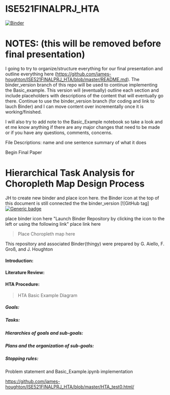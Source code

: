 # ISE521FINALPRJ_HTA

[![Binder](https://mybinder.org/badge_logo.svg)](https://mybinder.org/v2/gh/james-houghton/ISE521FINALPRJ_HTA/binder_version)



# NOTES: (this will be removed before final presentation)
I going to try to organize/structure everything for our final presentation and outline everything here (https://github.com/james-houghton/ISE521FINALPRJ_HTA/blob/master/README.md). The binder_version branch of this repo will be used to continue implementing the Basic_example. This version will (eventually) outline each section and include placeholders with descriptions of the content that will eventually go there. Continue to use the binder_version branch (for coding and link to lauch Binder) and I can move content over incrementally once it is working/finished.

I will also try to add note to the Basic_Example notebook so take a look and et me know anything if there are any major changes that need to be made or if you have any questions, comments, concerns.


File Descriptions:
name and one sentence summary of what it does


Begin Final Paper



# Hierarchical Task Analysis for Choropleth Map Design Process
JH to create new binder and place icon here. the Binder icon at the top of this document is still connected the the binder_version
[![GitHub tag]
[![Generic badge](https://img.shields.io/badge/<SUBJECT>-<STATUS>-<COLOR>.svg)](https://shields.io/)

place binder icon here "Launch Binder Repository by clicking the icon to the left or using the following link" place link here

>Place Choropleth map here

This repository and associated Binder{thingy) were prepared by G. Aiello, F. Groß, and J. Houghton

#### Introduction:

#### Literature Review:

#### HTA Procedure:
> HTA Basic Example Diagram


##### Goals:

##### Tasks:

##### Hierarchies of goals and sub-goals:

##### Plans and the organization of sub-goals:

##### Stopping rules:

Problem statement and Basic_Example.ipynb implementation

https://github.com/james-houghton/ISE521FINALPRJ_HTA/blob/master/HTA_test0.html/
